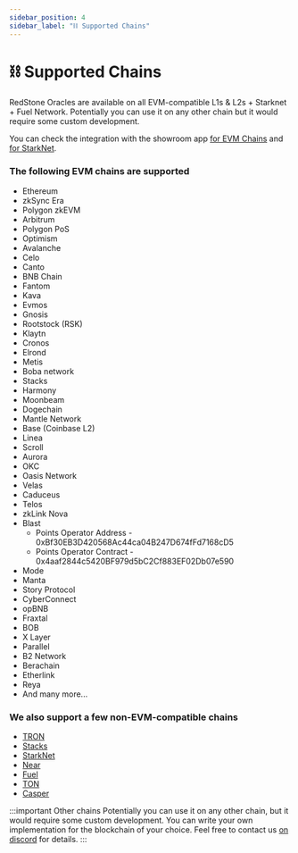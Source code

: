 ```yaml
---
sidebar_position: 4
sidebar_label: "⛓ Supported Chains"
---
```


# ⛓ Supported Chains

RedStone Oracles are available on all EVM-compatible L1s & L2s + Starknet + Fuel Network. Potentially you can use it on any other chain but it would require some custom development.

You can check the integration with the showroom app [for EVM Chains](https://showroom.redstone.finance/) and [for StarkNet](https://starknet-showroom.redstone.finance/).

### The following EVM chains are supported

- Ethereum
- zkSync Era
- Polygon zkEVM
- Arbitrum
- Polygon PoS
- Optimism
- Avalanche
- Celo
- Canto
- BNB Chain
- Fantom
- Kava
- Evmos
- Gnosis
- Rootstock (RSK)
- Klaytn
- Cronos
- Elrond
- Metis
- Boba network
- Stacks
- Harmony
- Moonbeam
- Dogechain
- Mantle Network
- Base (Coinbase L2)
- Linea
- Scroll
- Aurora
- OKC
- Oasis Network
- Velas
- Caduceus
- Telos
- zkLink Nova
- Blast
  * Points Operator Address - 0xBf30EB3D420568Ac44ca04B247D674fFd7168cD5
  * Points Operator Contract - 0x4aaf2844c5420BF979d5bC2Cf883EF02Db07e590
- Mode
- Manta
- Story Protocol
- CyberConnect
- opBNB
- Fraxtal
- BOB
- X Layer
- Parallel
- B2 Network
- Berachain
- Etherlink
- Reya
- And many more...

### We also support a few non-EVM-compatible chains

- [TRON](https://github.com/redstone-finance/redstone-tron-integration)
- [Stacks](https://stacks.org/redstone)
- [StarkNet](https://github.com/redstone-finance/redstone-oracles-monorepo/tree/main/packages/starknet-connector)
- [Near](https://github.com/redstone-finance/redstone-near-connectors)
- [Fuel](https://github.com/redstone-finance/redstone-oracles-monorepo/tree/main/packages/fuel-connector/README.md)
- [TON](https://github.com/redstone-finance/redstone-oracles-monorepo/tree/main/packages/ton-connector/README.md)
- [Casper](https://github.com/redstone-finance/redstone-oracles-monorepo/tree/main/packages/casper-connector/README.md)

:::important Other chains
Potentially you can use it on any other chain, but it would require some custom development.
You can write your own implementation for the blockchain of your choice. Feel free to contact us [on discord](https://redstone.finance/discord) for details.
:::


